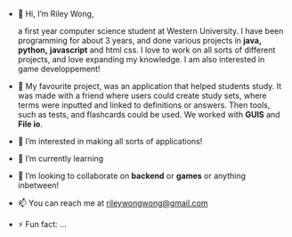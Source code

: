 - 👋 Hi, I’m Riley Wong,
  
  a first year computer science student at Western University.  I have been programming for about 3 years, and done various projects in **java,** **python,** **javascript** and html css.
  I love to work on all sorts of different projects, and love expanding my knowledge.  I am also interested in game developpement!

- 📍 My favourite project, was an application that helped students study.  It was made with a friend where users could create study sets, where terms were inputted and linked to definitions or answers.
  Then tools, such as tests, and flashcards could be used.  We worked with **GUIS** and **File io**.
- 👀 I’m interested in making all sorts of applications!
- 🌱 I’m currently learning 
- 💞️ I’m looking to collaborate on **backend** or **games** or anything inbetween!
- 📫 You can reach me at rileywongwong@gmail.com
- ⚡ Fun fact: ...

<!---
RileyWong26/RileyWong26 is a ✨ special ✨ repository because its `README.md` (this file) appears on your GitHub profile.
You can click the Preview link to take a look at your changes.
--->
